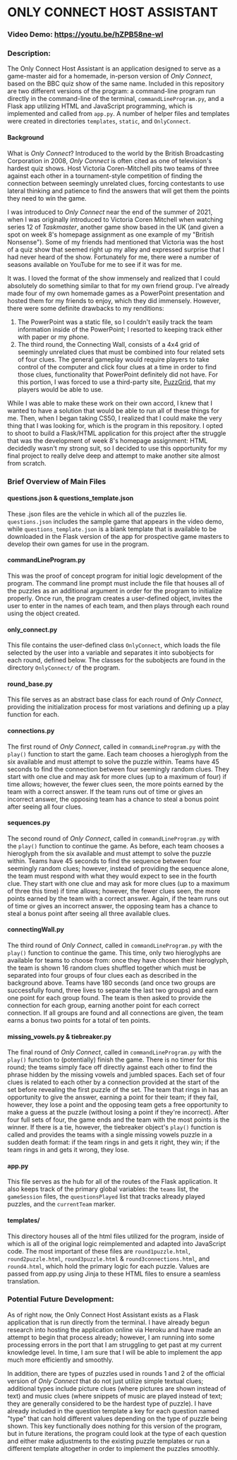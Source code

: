 # ONLY CONNECT HOST ASSISTANT
### Video Demo: https://youtu.be/hZPB58ne-wI
### Description:
The Only Connect Host Assistant is an application designed to serve as a game-master aid for a homemade, in-person version of *Only Connect*, based on the BBC quiz show of the same name. Included in this repository are two different versions of the program: a command-line program run directly in the command-line of the terminal, `commandLineProgram.py`, and a Flask app utilizing HTML and JavaScript programming, which is implemented and called from `app.py`. A number of helper files and templates were created in directories `templates`, `static`, and `OnlyConnect`.

#### Background
What is *Only Connect*? Introduced to the world by the British Broadcasting Corporation in 2008, *Only Connect* is often cited as one of television's hardest quiz shows. Host Victoria Coren-Mitchell pits two teams of three against each other in a tournament-style competition of finding the connection between seemingly unrelated clues, forcing contestants to use lateral thinking and patience to find the answers that will get them the points they need to win the game.

I was introduced to *Only Connect* near the end of the summer of 2021, when I was originally introduced to Victoria Coren Mitchell when watching series 12 of *Taskmaster*, another game show based in the UK (and given a spot on week 8's homepage assignment as one example of my "British Nonsense"). Some of my friends had mentioned that Victoria was the host of a quiz show that seemed right up my alley and expressed surprise that I had never heard of the show. Fortunately for me, there were a number of seasons available on YouTube for me to see if it was for me.

It was. I loved the format of the show immensely and realized that I could absolutely do something similar to that for my own friend group. I've already made four of my own homemade games as a PowerPoint presentation and hosted them for my friends to enjoy, which they did immensely. However, there were some definite drawbacks to my renditions:

1. The PowerPoint was a static file, so I couldn't easily track the team information inside of the PowerPoint; I resorted to keeping track either with paper or my phone.
2. The third round, the Connecting Wall, consists of a 4x4 grid of seemingly unrelated clues that must be combined into four related sets of four clues. The general gameplay would require players to take control of the computer and click four clues at a time in order to find those clues, functionality that PowerPoint definitely did not have. For this portion, I was forced to use a third-party site, [PuzzGrid](https://www.puzzgrid.com/), that my players would be able to use.

While I was able to make these work on their own accord, I knew that I wanted to have a solution that would be able to run all of these things for me. Then, when I began taking CS50, I realized that I could make the very thing that I was looking for, which is the program in this repository. I opted to shoot to build a Flask/HTML application for this project after the struggle that was the development of week 8's homepage assignment: HTML decidedly wasn't my strong suit, so I decided to use this opportunity for my final project to really delve deep and attempt to make another site almost from scratch.

### Brief Overview of Main Files

#### questions.json & questions_template.json
These .json files are the vehicle in which all of the puzzles lie. `questions.json` includes the sample game that appears in the video demo, while `questions_template.json` is a blank template that is available to be downloaded in the Flask version of the app for prospective game masters to develop their own games for use in the program.

#### commandLineProgram.py
This was the proof of concept program for initial logic development of the program. The command line prompt must include the file that houses all of the puzzles as an additional argument in order for the program to initialize properly. Once run, the program creates a user-defined object, invites the user to enter in the names of each team, and then plays through each round using the object created.

#### only_connect.py
This file contains the user-defined class `OnlyConnect`, which loads the file selected by the user into a variable and separates it into subobjects for each round, defined below. The classes for the subobjects are found in the directory `OnlyConnect/` of the program.

#### round_base.py
This file serves as an abstract base class for each round of *Only Connect*, providing the initialization process for most variations and defining up a play function for each.

#### connections.py
The first round of *Only Connect*, called in `commandLineProgram.py` with the `play()` function to start the game. Each team chooses a hieroglyph from the six available and must attempt to solve the puzzle within. Teams have 45 seconds to find the connection between four seemingly random clues. They start with one clue and may ask for more clues (up to a maximum of four) if time allows; however, the fewer clues seen, the more points earned by the team with a correct answer. If the team runs out of time or gives an incorrect answer, the opposing team has a chance to steal a bonus point after seeing all four clues.

#### sequences.py
The second round of *Only Connect*, called in `commandLineProgram.py` with the `play()` function to continue the game. As before, each team chooses a hieroglyph from the six available and must attempt to solve the puzzle within. Teams have 45 seconds to find the sequence between four seemingly random clues; however, instead of providing the sequence alone, the team must respond with what they would expect to see in the fourth clue. They start with one clue and may ask for more clues (up to a maximum of three this time) if time allows; however, the fewer clues seen, the more points earned by the team with a correct answer. Again, if the team runs out of time or gives an incorrect answer, the opposing team has a chance to steal a bonus point after seeing all three available clues.

#### connectingWall.py
The third round of *Only Connect*, called in `commandLineProgram.py` with the `play()` function to continue the game. This time, only two hieroglyphs are available for teams to choose from: once they have chosen their hieroglyph, the team is shown 16 random clues shuffled together which must be separated into four groups of four clues each as described in the background above. Teams have 180 seconds (and once two groups are successfully found, three lives to separate the last two groups) and earn one point for each group found. The team is then asked to provide the connection for each group, earning another point for each correct connection. If all groups are found and all connections are given, the team earns a bonus two points for a total of ten points.

#### missing_vowels.py & tiebreaker.py
The final round of *Only Connect*, called in `commandLineProgram.py` with the `play()` function to (potentially) finish the game. There is no timer for this round; the teams simply face off directly against each other to find the phrase hidden by the missing vowels and jumbled spaces. Each set of four clues is related to each other by a connection provided at the start of the set before revealing the first puzzle of the set. The team that rings in has an opportunity to give the answer, earning a point for their team; if they fail, however, they lose a point and the opposing team gets a free opportunity to make a guess at the puzzle (without losing a point if they're incorrect). After four full sets of four, the game ends and the team with the most points is the winner. If there is a tie, however, the tiebreaker object's `play()` function is called and provides the teams with a single missing vowels puzzle in a sudden death format: if the team rings in and gets it right, they win; if the team rings in and gets it wrong, they lose.

#### app.py
This file serves as the hub for all of the routes of the Flask application. It also keeps track of the primary global variables: the `teams` list, the `gameSession` files, the `questionsPlayed` list that tracks already played puzzles, and the `currentTeam` marker.

#### templates/
This directory houses all of the html files utilized for the program, inside of which is all of the original logic reimplemented and adapted into JavaScript code. The most important of these files are `round1puzzle.html`, `round2puzzle.html`, `round3puzzle.html` & `round3connections.html`, and `round4.html`, which hold the primary logic for each puzzle. Values are passed from app.py using Jinja to these HTML files to ensure a seamless translation.

### Potential Future Development:
As of right now, the Only Connect Host Assistant exists as a Flask application that is run directly from the terminal. I have already begun research into hosting the application online via Heroku and have made an attempt to begin that process already; however, I am running into some processing errors in the port that I am struggling to get past at my current knowledge level. In time, I am sure that I will be able to implement the app much more efficiently and smoothly.

In addition, there are types of puzzles used in rounds 1 and 2 of the official version of *Only Connect* that do not just utilize simple textual clues; additional types include picture clues (where pictures are shown instead of text) and music clues (where snippets of music are played instead of text; they are generally considered to be the hardest type of puzzle). I have already included in the question template a key for each question named "type" that can hold different values depending on the type of puzzle being shown. This key functionally does nothing for this version of the program, but in future iterations, the program could look at the type of each question and either make adjustments to the existing puzzle templates or run a different template altogether in order to implement the puzzles smoothly.
